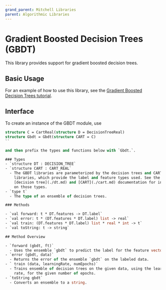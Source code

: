 ```yaml
---
grand_parent: Mitchell Libraries
parent: Algorithmic Libraries
---
```

# Gradient Boosted Decision Trees (GBDT)

This library provides support for gradient boosted decision trees.

## Basic Usage

For an example of how to use this library, see the
[Gradient Boosted Decision Trees tutorial](../../tutorials/tutorial-gbdt.md).

## Interface

To create an instance of the GBDT module, use

```sml
structure C = CartReal(structure D = DecisionTreeReal)
structure Gbdt = Gbdt(structure CART = C)
``

and then prefix the types and functions below with `Gbdt.`.

### Types
- `structure DT : DECISION_TREE`
- `structure CART : CART_REAL`
  - The GBDT libraries are parameterized by the decision trees and CART
    libraries, which provide the label and feature types used. See the
    [decision tree](./dt.md) and [CART](./cart.md) documentation for information
    on those types.
- `type t`
  - The type of an ensemble of decision trees.

### Methods

- `val forward: t * DT.features -> DT.label`
- `val error: t * (DT.features * DT.label) list -> real`
- `val train: (DT.features * DT.label) list * real * int -> t`
- `val toString: t -> string`

## Method Overview

- `forward (gbdt, ft)`
  - Uses the ensemble `gbdt` to predict the label for the feature vector `ft`.
- `error (gbdt, data)`
  - Returns the error of the ensemble `gbdt` on the labeled data.
- ` train (data, learningRate, numEpochs)`
  - Trains ensemble of decision trees on the given data, using the learning
    rate, for the given number of epochs.
- `toString gbdt`
  - Converts an ensemble to a string.
